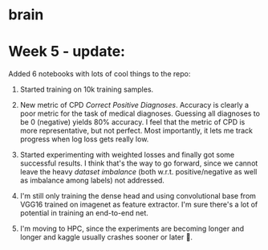 # brain


# Week 5 - update:
Added 6 notebooks with lots of cool things to the repo:
1. Started training on 10k training samples.

2. New metric of CPD _Correct Positive Diagnoses_. Accuracy is clearly a poor metric for the task of medical diagnoses.
Guessing all diagnoses to be 0 (negative) yields 80% accuracy. I feel that the metric of CPD is more representative, but not perfect.
Most importantly, it lets me track progress when log loss gets really low.

3. Started experimenting with weighted losses and finally got some successful results.
I think that's the way to go forward, since we cannot leave the heavy _dataset imbalance_
(both w.r.t. positive/negative as well as imbalance among labels) not addressed.

4. I'm still only training the dense head and using convolutional base from VGG16 trained on imagenet as feature extractor.
I'm sure there's a lot of potential in training an end-to-end net.

5. I'm moving to HPC, since the experiments are becoming longer and longer and kaggle usually crashes sooner or later 🤷.

